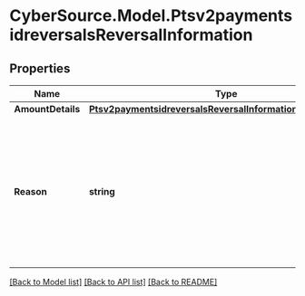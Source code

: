 # CyberSource.Model.Ptsv2paymentsidreversalsReversalInformation
## Properties

Name | Type | Description | Notes
------------ | ------------- | ------------- | -------------
**AmountDetails** | [**Ptsv2paymentsidreversalsReversalInformationAmountDetails**](Ptsv2paymentsidreversalsReversalInformationAmountDetails.md) |  | [optional] 
**Reason** | **string** | Reason for the authorization reversal. Possible value:   - &#x60;34&#x60;: Suspected fraud  CyberSource ignores this field for processors that do not support this value.  For details, see &#x60;auth_reversal_reason&#x60; field description in [Credit Card Services Using the SCMP API.](https://apps.cybersource.com/library/documentation/dev_guides/CC_Svcs_SCMP_API/html/wwhelp/wwhimpl/js/html/wwhelp.htm)  | [optional] 

[[Back to Model list]](../README.md#documentation-for-models) [[Back to API list]](../README.md#documentation-for-api-endpoints) [[Back to README]](../README.md)

